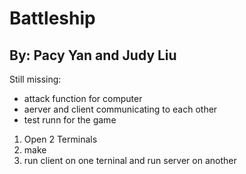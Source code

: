 # Battleship
## By: Pacy Yan and Judy Liu

Still missing:
- attack function for computer
- aerver and client communicating to each other
- test runn for the game
1. Open 2 Terminals
2. make
3. run client on one terninal and run server on another
